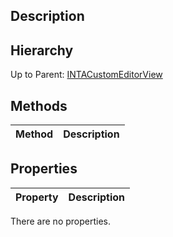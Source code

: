 ## Description

## Hierarchy
Up to Parent: [INTACustomEditorView](INTACustomEditorView)

## Methods
| Method | Description |
| ------------- | ------------- |

## Properties
| Property | Description |
| ------------- | ------------- |
There are no properties.
